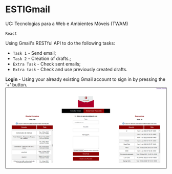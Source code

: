 # ESTIGmail

UC: Tecnologias para a Web e Ambientes Móveis (TWAM)
```
React
```  
Using Gmail's RESTful API to do the following tasks:

- `Task 1` - Send email; 
- `Task 2` - Creation of drafts.;
- `Extra Task` - Check sent emails;
- `Extra task` - Check and use previously created drafts.

**Login** - Using your already existing Gmail account to sign in by pressing the '+' button.
![Login Interface](https://github.com/FabiomtGoncalves/ESTIGmail-React/blob/master/imgs/homepage.png)
